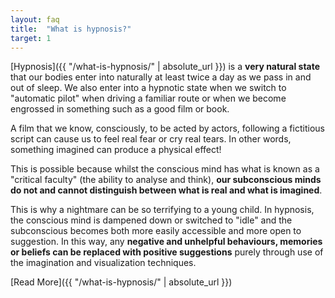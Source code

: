 ```yaml
---
layout: faq
title:  "What is hypnosis?"
target: 1
---
```

[Hypnosis]({{ "/what-is-hypnosis/" | absolute_url }}) is a **very natural state** that our bodies enter into naturally at least twice a day as we pass in and out of sleep. We also enter into a hypnotic state when we switch to "automatic pilot" when driving a familiar route or when we become engrossed in something such as a good film or book.

A film that we know, consciously, to be acted by actors, following a fictitious script can cause us to feel real fear or cry real tears. In other words, something imagined can produce a physical effect!

This is possible because whilst the conscious mind has what is known as a "critical faculty" (the ability to analyse and think), **our subconscious minds do not and cannot
distinguish between what is real and what is imagined**.

This is why a nightmare can be so terrifying to a young child. In hypnosis, the conscious mind is dampened down or switched to "idle" and the subconscious becomes both more easily accessible and more open to suggestion. In this way, any **negative and unhelpful behaviours, memories or beliefs can be replaced with positive suggestions** purely through use of the imagination and visualization techniques.

[Read More]({{ "/what-is-hypnosis/" | absolute_url }})
